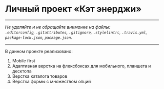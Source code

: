 # Личный проект «Кэт энерджи»

---

_Не удаляйте и не обращайте внимание на файлы:_<br>
_`.editorconfig`, `.gitattributes`, `.gitignore`, `.stylelintrc`, `.travis.yml`, `package-lock.json`, `package.json`._

---

В данном проекте реализовано:
1. Mobile first
2. Адаптивная верстка на флексбоксах для мобильного, планшета и десктопа
3. Верстка каталога товаров
4. Верстка формы с множеством опций

[travis-image]: https://travis-ci.com/htmlacademy-adaptive/1168065-cat-energy-18.svg?branch=master
[travis-url]: https://travis-ci.com/htmlacademy-adaptive/1168065-cat-energy-18
[dependency-image]: https://david-dm.org/htmlacademy-adaptive/1168065-cat-energy-18/dev-status.svg?style=flat-square
[dependency-url]: https://david-dm.org/htmlacademy-adaptive/1168065-cat-energy-18?type=dev
